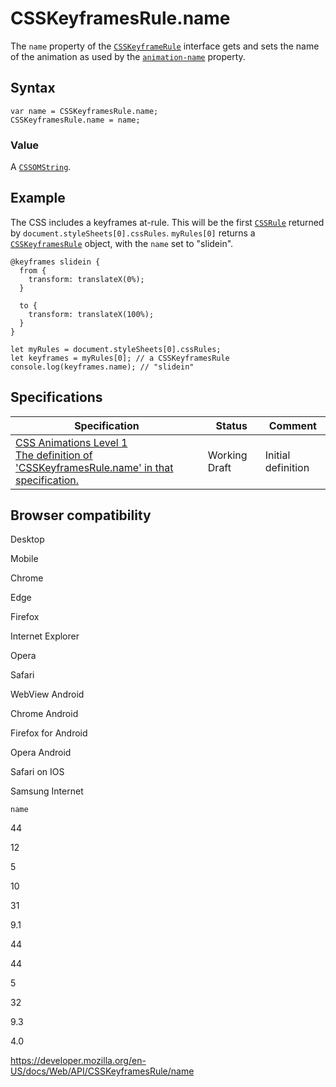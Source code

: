 # CSSKeyframesRule.name

The `name` property of the [`CSSKeyframeRule`](../csskeyframerule) interface gets and sets the name of the animation as used by the [`animation-name`](https://developer.mozilla.org/en-US/docs/Web/CSS/animation-name) property.

## Syntax

    var name = CSSKeyframesRule.name;
    CSSKeyframesRule.name = name;

### Value

A [`CSSOMString`](../cssomstring).

## Example

The CSS includes a keyframes at-rule. This will be the first [`CSSRule`](../cssrule) returned by `document.styleSheets[0].cssRules`. `myRules[0]` returns a [`CSSKeyframesRule`](../csskeyframesrule) object, with the `name` set to "slidein".

    @keyframes slidein {
      from {
        transform: translateX(0%);
      }

      to {
        transform: translateX(100%);
      }
    }

    let myRules = document.styleSheets[0].cssRules;
    let keyframes = myRules[0]; // a CSSKeyframesRule
    console.log(keyframes.name); // "slidein"

## Specifications

<table><thead><tr class="header"><th>Specification</th><th>Status</th><th>Comment</th></tr></thead><tbody><tr class="odd"><td><a href="https://drafts.csswg.org/css-animations-1/#dom-csskeyframesrule-name">CSS Animations Level 1<br />
<span class="small">The definition of 'CSSKeyframesRule.name' in that specification.</span></a></td><td><span class="spec-wd">Working Draft</span></td><td>Initial definition</td></tr></tbody></table>

## Browser compatibility

Desktop

Mobile

Chrome

Edge

Firefox

Internet Explorer

Opera

Safari

WebView Android

Chrome Android

Firefox for Android

Opera Android

Safari on IOS

Samsung Internet

`name`

44

12

5

10

31

9.1

44

44

5

32

9.3

4.0

<a href="https://developer.mozilla.org/en-US/docs/Web/API/CSSKeyframesRule/name" class="_attribution-link">https://developer.mozilla.org/en-US/docs/Web/API/CSSKeyframesRule/name</a>

